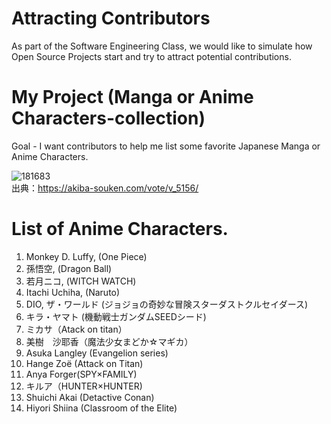 # Attracting Contributors
As part of the Software Engineering Class, we would like to simulate how Open Source Projects start and try to attract potential contributions.

# My Project (Manga or Anime Characters-collection)
Goal - I want contributors to help me list some favorite Japanese Manga or Anime Characters.

![181683](https://github.com/ryosuke-shi/AttractingContributors-AnimeCharacters/assets/166581480/851a0e9a-44a8-48b8-8498-7f6c9ebe391e)
</br>
出典：https://akiba-souken.com/vote/v_5156/</br>

# List of Anime Characters.
1. Monkey D. Luffy, (One Piece)
2. 孫悟空, (Dragon Ball)
3. 若月ニコ, (WITCH WATCH)
4. Itachi Uchiha, (Naruto)
5. DIO, ザ・ワールド (ジョジョの奇妙な冒険スターダストクルセイダース)
6. キラ・ヤマト (機動戦士ガンダムSEEDシード)
7. ミカサ（Atack on titan）
8. 美樹　沙耶香（魔法少女まどか☆マギカ）
9. Asuka Langley (Evangelion series)
10. Hange Zoë (Attack on Titan)
11. Anya Forger(SPY×FAMILY)
12. キルア（HUNTER×HUNTER)
13. Shuichi Akai (Detactive Conan)
14. Hiyori Shiina (Classroom of the Elite)
